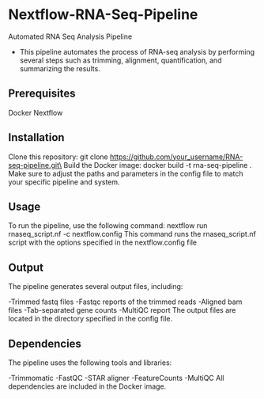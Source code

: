 # Nextflow-RNA-Seq-Pipeline
Automated RNA Seq Analysis Pipeline
- This pipeline automates the process of RNA-seq analysis by performing several steps such as trimming, alignment, quantification, and summarizing the results.


## Prerequisites
Docker
Nextflow

## Installation
Clone this repository: git clone https://github.com/your_username/RNA-seq-pipeline.git\ Build the Docker image: docker build -t rna-seq-pipeline .
Make sure to adjust the paths and parameters in the config file to match your specific pipeline and system.

## Usage
To run the pipeline, use the following command:
nextflow run rnaseq_script.nf -c nextflow.config
This command runs the rnaseq_script.nf script with the options specified in the nextflow.config file

## Output
The pipeline generates several output files, including:

-Trimmed fastq files
-Fastqc reports of the trimmed reads
-Aligned bam files
-Tab-separated gene counts
-MultiQC report
The output files are located in the directory specified in the config file.

## Dependencies
The pipeline uses the following tools and libraries:

-Trimmomatic
-FastQC
-STAR aligner
-FeatureCounts
-MultiQC
All dependencies are included in the Docker image.
